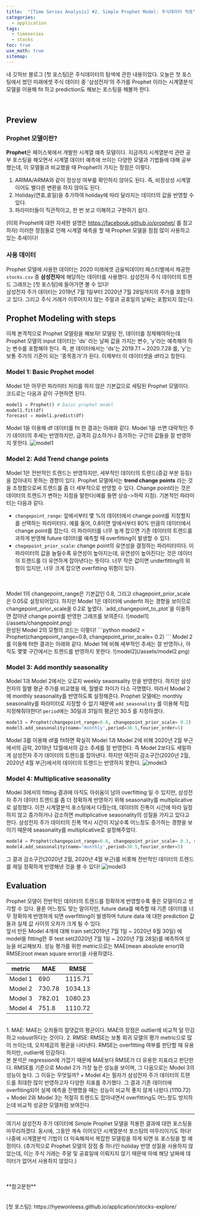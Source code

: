 ```yaml
---
title:  "[Time Series Analysis] #2. Simple Prophet Model: 주식데이터 적용"
categories:
  - application
tags:
  - timeseries
  - stocks
toc: true
use_math: true
sitemap: 
---
```


내 깃허브 블로그 [첫 포스팅]은 주식데이터의 탐색에 관한 내용이었다. 오늘은 첫 포스팅에서 썼던 미래에셋 주식 데이터 중 '삼성전자'의 주가를 Prophet 이라는 시계열분석 모델을 이용해
fit 하고 prediction도 해보는 포스팅을 해볼까 한다. 

<br>

## Preview
### Prophet 모델이란?
**Prophet**은 페이스북에서 개발한 시계열 예측 모델이다. 지금까지 시계열분석 관련 공부 포스팅을 해오면서 시계열 데이터 예측에 쓰이는 다양한 모델과 기법들에 대해 공부했는데, 이 모델들과
비교했을 때 Prophet이 가지는 장점은 이렇다.
 1) ARIMA/ARMA와 같이 정상성 여부를 확인하지 않아도 된다. 즉, 비정상성 시계열이어도 별다른 변환을 하지 않아도 된다.
 2) Holiday(연휴,휴일)을 추가하여 holiday에 따라 달라지는 데이터의 값을 반영할 수 있다.
 3) 파라미터들이 직관적이고, 한 번 보고 이해하고 구현하기 쉽다. <br>
 
(이외 Prophet에 대한 자세한 설명은 <https://facebook.github.io/prophet/> 를 참고하자)
이러한 장점들로 인해 시계열 예측을 할 때 Prophet 모델을 점점 많이 사용하고 있는 추세이다! 

### 사용 데이터
Prophet 모델에 사용한 데이터는 2020 미래에셋 금융빅데이터 페스티벌에서 제공한 `stocks.csv` 중 **삼성전자**에 해당하는 데이터를 사용했다. 삼성전자 주식 데이터의 트렌드 그래프는
[첫 포스팅]에 들어가면 볼 수 있다! <br>
삼성전자 주가 데이터는 2019년 7월 1일부터 2020년 7월 28일까지의 주가를 포함하고 있다. 그리고 주식 거래가 이루어지지 않는 주말과 공휴일의 날짜는 포함되지 않는다.

## Prophet Modeling with steps
이제 본격적으로 Prophet 모델링을 해보자! 모델링 전, 데이터를 정제해야하는데 Prophet 모델의 input 데이터는 'ds' 라는 날짜 값을 가지는 변수, 'y'라는 예측해야 하는 변수를 포함해야 한다.
즉, 본 데이터에서는 'ds'는 2019.7.1 ~ 2020.7.28 를, 'y'는 보통 주가의 기준이 되는 '종목종가'가 된다. 이제부터 이 데이터셋을 df라고 칭한다.

### Model 1: Basic Prophet model
Model 1은 아무런 파라미터 처리를 하지 않은 기본값으로 세팅된 Prophet 모델이다. 코드로는 다음과 같이 구현하면 된다.
```python
model1 = Prophet() # baisc prophet model
model1.fit(df)
forecast = model1.predict(df) 
```
Model 1을 이용해 df 데이터를 fit 한 결과는 아래와 같다. Model 1을 쓰면 대략적인 주가 데이터의 추세는 반영하지만, 급격히 감소하거나 증가하는 구간의 값들을 잘 반영하지 못한다.
![model1](/assets/model1.png)

### Model 2: Add Trend change points 
Model 1은 전반적인 트렌드는 반영하지만, 세부적인 데이터의 트렌드(증감 부분 등등)을 잡아내지 못하는 경향이 있다. Prophet 모델에서는 **trend change points** 라는 것을 조정함으로써
트렌드를 좀 더 세부적으로 반영할 수 있다. Change point라는 것은 데이터의 트렌드가 변하는 지점을 말한다(예를 들면 상승->하락 지점). 기본적인 파라미터는 다음과 같다.
 + `changepoint_range`: 앞에서부터 몇 %의 데이터에서 change point를 지정할지를 선택하는 파라미터다. 예를 들어, 0.8이면 앞에서부터 80% 만큼의 데이터에서 change point를 잡는다. 이 파라미터를 너무 높게 잡으면 기존 데이터의 트렌드를 과하게 반영해 future 데이터를 예측할 때 overfitting이 발생할 수 있다.
 + `chagepoint_prior_scale`: change point의 유연성을 결정하는 파라미터이다. 이 파라미터의 값을 늘릴수록 유연성이 높아지는데, 유연성이 높아진다는 것은 데이터의 트렌드를 더 유연하게 
 잡아낸다는 뜻이다. 너무 작은 값이면 underfitting의 위험이 있지만, 너무 크게 잡으면 overfitting 위험이 있다.
<br>
<br>
Model 1의 changepoint_range은 기본값인 0.8, 그리고 chagepoint_prior_scale 은 0.05로 설정되어있다. 하지만 Model 1은 데이터에 underfit 하는 경향을 보이므로 changepoint_prior_scale을
0.2로 높였다. `add_changepoint_to_plot`을 이용하면 잡아낸 change point를 반영한 그래프를 보여준다.
![model1](/assets/changepoint.png)
<br>
완성된 Model 2의 모형의 코드는 이렇다!
```python
model2 = Prophet(changepoint_range=0.8, changepoint_prior_scale= 0.2)
```
Model 2를 이용해 fit한 결과는 아래와 같다. Model 1에 비해 세부적인 추세는 잘 반영하나, 아직도 몇몇 구간에서는 트렌드를 반영하지 못한다.
![model2](/assets/model2.png)

### Model 3: Add monthly seasonality
Model 1과 Model 2에서는 오로지 weekly seaonsality 만을 반영한다. 하지만 삼성전자의 월별 평균 주가를 비교했을 때, 월별로 차이가 다소 극명했다. 따라서 Model 2에 monthly seasonality를
반영하도록 설정해준다. Prophet 모델에는 monthly seasonality를 파라미터로 지정할 수 없기 때문에 `add_seasonality` 를 이용해 직접 지정해줘야한다! `period`에는 30일과 31일의 평균인 30.5 를 지정하겠다.

```python
model3 = Prophet(changepoint_range=0.8, changepoint_prior_scale= 0.2)
model3.add_seasonality(name='monthly',period=30.5,fourier_order=5)
```
Model 3를 이용해 df를 fit하면 확실히 Model 1과 Model 2에 비해 2020년 2월 부근에서의 급락, 2019년 12월에서의 감소 추세를 잘 반영한다. 즉 Model 2보다도 세밀하게 삼성전자 주가 데이터의 트렌드를 잡아낸다. 하지만 여전히 감소구간(2020년 2월, 2020년 4월 부근)에서의 데이터의 트렌드는 반영하지 못한다. 
![model3](/assets/model3.png)

### Model 4: Multiplicative seasonality
Model 3에서의 fitting 결과에 아직도 아쉬움이 남아 overfitting 일 수 있지만, 삼성전자 주가 데이터 트렌드를 좀 더 정확하게 반영하기 위해 seasonality를 multiplicative로 설정했다.
이전 시계열분석 포스팅에서 다뤘는데, 데이터의 진폭이 시간에 따라 일정하지 않고 증가하거나 감소하면 multiplicative seasonality의 성질을 가지고 있다고 한다. 삼성전자 주가 데이터의 진폭 역시 시간이 지날수록 어느정도 증가하는 경향을 보이기 때문에 seasonality를 multiplicative로 설정해주었다.

```python
model4 = Prophet(changepoint_range=0.8, changepoint_prior_scale= 0.3, seasonality_mode='multiplicative')
model4.add_seasonality(name='monthly',period=30.5,fourier_order=5)
```

그 결과 감소구간(2020년 2월, 2020년 4월 부근)를 비롯해 전반적인 데이터의 트렌드를 제일 정확하게 반영해낸 것을 볼 수 있다!
![model3](/assets/model4.png)

## Evaluation
Prophet 모델이 전반적인 데이터의 트렌드를 정확하게 반영할수록 좋은 모델이라고 생각할 수 있다. 물론 어느정도 맞는 말이지만, future data를 예측할 때 기존 데이터를 너무 정확하게 
반영하게 되면 overfitting이 발생하며 future data 에 대한 prediction 값들과 실제 값 사이의 오차가 크게 될 수 있다.
<br>
앞서 만든 Model 4개에 대해 train set(2019년 7월 1일 ~ 2020년 6월 30일) 에 model을 fitting한 후 test set(2020년 7월 1일 ~ 2020년 7월 28일)를 예측하여 성능을 비교해보자. 성능 평가를
위한 metric으로는 MAE(mean absolute error)와 RMSE(root mean square error)을 사용하였다.
<br>

|metric|MAE|RMSE|
|------|---|---|
|Model 1|690|1115.71|
|Model 2|730.78|1034.13|
|Model 3|782.01|1080.23|
|Model 4|751.8|1110.72|

<br>
 1. MAE: MAE는 오차들의 절댓값의 평균이다. MAE의 장점은 outlier에 비교적 덜 민감하고 robust하다는 것이다.
 2. RMSE: RMSE는 보통 회귀 모델의 평가 metric으로 많이 쓰이는데, 오차제곱의 평균을 나타낸다. RMSE는 overfitting 여부를 판단할 때 유용하지만, outlier에 민감하다.
<br>
본 분석은 regression에 가깝기 때문에 MAE보다 RMSE가 더 유용한 지표라고 판단한다. RMSE를 기준으로 Model 2가 가장 높은 성능을 보이며, 그 다음으로는 Model 3의 성능이 높다. 
그 이유는 무엇일까?
 + Model 4는 필자가 삼성전자 주가 데이터의 트렌드를 최대한 많이 반영하고자 다양한 지표를 추가했다. 그 결과 기존 데이터에 overfiting되어 실제 예측을 진행했을 때는 성능이 비교적
 좋지 않게 나왔다.(1110.72) 
 + Model 2와 Model 3는 적절히 트렌드도 잡아내면서 overfitting도 어느정도 방지하는데 비교적 성공한 모델처럼 보여진다. 

---

여기서 삼성전자 주가 데이터에 Simple Prophet 모델을 적용한 결과에 대한 포스팅을 마무리하겠다. 동시에, 그동안 계속 이어오던 시계열분석 포스팅의 마무리이기도 하다! 나중에 시계열분석
기법이 더 익숙해져서 복잡한 모델링을 하게 되면 또 포스팅을 할 예정이다. (추가적으로 Prophet 모델의 장점 중 하나인 holiday 반영 성질을 사용하지 않았는데, 이는 주식 거래는 주말 및 공휴일에 이뤄지지 않기 때문에 아예 해당 날짜에 데이터가 없어서 사용하지 않았다.)


<br>
<br>
**참고문헌**
<https://zamezzz.tistory.com/279> <br>
<https://predictor-ver1.tistory.com/4> <br>
<https://hyperconnect.github.io/2020/03/09/prophet-package.html>

<br>
[첫 포스팅]: https://hyewonleess.github.io/application/stocks-explore/
